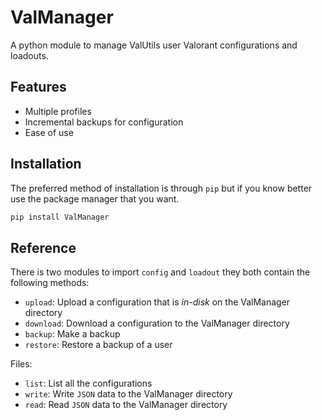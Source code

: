 # ValManager

A python module to manage ValUtils user Valorant configurations and loadouts.

## Features

- Multiple profiles
- Incremental backups for configuration
- Ease of use

## Installation

The preferred method of installation is through `pip` but if you know better use the package manager that you want.

```sh
pip install ValManager
```

## Reference

There is two modules to import `config` and `loadout` they both contain the following methods:

- `upload`: Upload a configuration that is *in-disk* on the ValManager directory
- `download`: Download a configuration to the ValManager directory
- `backup`: Make a backup
- `restore`: Restore a backup of a user

Files:

- `list`: List all the configurations
- `write`: Write `JSON` data to the ValManager directory
- `read`: Read `JSON` data to the ValManager directory
